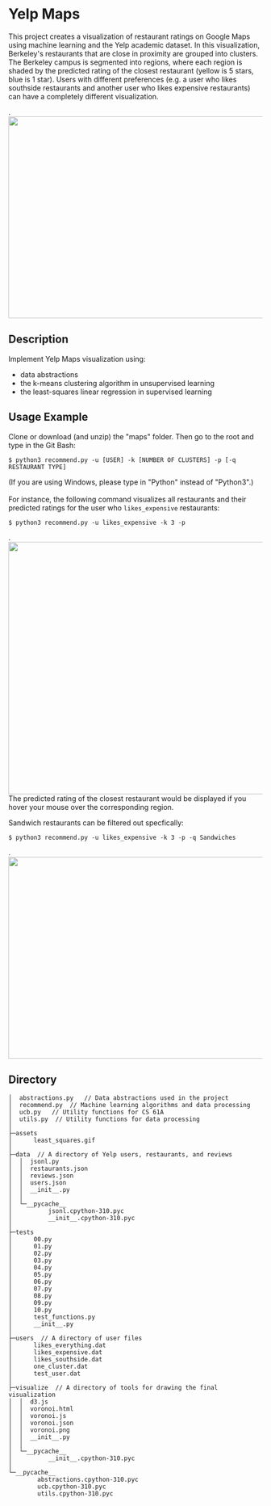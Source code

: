 # Yelp Maps  
This project creates a visualization of restaurant ratings on Google Maps using machine learning and the Yelp academic dataset. In this visualization, Berkeley's restaurants that are close in proximity are grouped into clusters. The Berkeley campus is segmented into regions, where each region is shaded by the predicted rating of the closest restaurant (yellow is 5 stars, blue is 1 star).  Users with different preferences (e.g. a user who likes southside restaurants and another user who likes expensive restaurants) can have a completely different visualization.  

.<img src="https://user-images.githubusercontent.com/104662491/207781143-bd1847dc-71bb-4af0-b90f-ce2adb841aa9.png" width="600" height="400" />

## Description
Implement Yelp Maps visualization using:
- data abstractions
- the k-means clustering algorithm in unsupervised learning
- the least-squares linear regression in supervised learning

## Usage Example 
Clone or download (and unzip) the "maps" folder. Then go to the root and type in the Git Bash:
```
$ python3 recommend.py -u [USER] -k [NUMBER OF CLUSTERS] -p [-q RESTAURANT TYPE]
```
(If you are using Windows, please type in "Python" instead of "Python3".)  
        <br>
For instance, the following command visualizes all restaurants and their predicted ratings for the user who `likes_expensive` restaurants:
```
$ python3 recommend.py -u likes_expensive -k 3 -p
```
.<img src="https://user-images.githubusercontent.com/104662491/207767148-e7782f91-4d03-4095-ad4a-4c2a0d90cfd5.png" width="600" height="500" />  
The predicted rating of the closest restaurant would be displayed if you hover your mouse over the corresponding region.

Sandwich restaurants can be filtered out specfically:
```
$ python3 recommend.py -u likes_expensive -k 3 -p -q Sandwiches
```
.<img src="https://user-images.githubusercontent.com/104662491/207765178-8f1bbfa8-70be-4a9f-8faa-98d727821670.png" width="600" height="400" />

## Directory
```
│  abstractions.py   // Data abstractions used in the project
│  recommend.py  // Machine learning algorithms and data processing
│  ucb.py   // Utility functions for CS 61A 
│  utils.py  // Utility functions for data processing  
│  
├─assets
│      least_squares.gif
│      
├─data  // A directory of Yelp users, restaurants, and reviews 
│  │  jsonl.py
│  │  restaurants.json
│  │  reviews.json
│  │  users.json
│  │  __init__.py
│  │  
│  └─__pycache__
│          jsonl.cpython-310.pyc
│          __init__.cpython-310.pyc
│          
├─tests
│      00.py
│      01.py
│      02.py
│      03.py
│      04.py
│      05.py
│      06.py
│      07.py
│      08.py
│      09.py
│      10.py
│      test_functions.py
│      __init__.py
│      
├─users  // A directory of user files
│      likes_everything.dat
│      likes_expensive.dat
│      likes_southside.dat
│      one_cluster.dat
│      test_user.dat
│      
├─visualize  // A directory of tools for drawing the final visualization
│  │  d3.js
│  │  voronoi.html
│  │  voronoi.js
│  │  voronoi.json
│  │  voronoi.png
│  │  __init__.py
│  │  
│  └─__pycache__
│          __init__.cpython-310.pyc
│          
└─__pycache__
        abstractions.cpython-310.pyc
        ucb.cpython-310.pyc
        utils.cpython-310.pyc
```        
        
